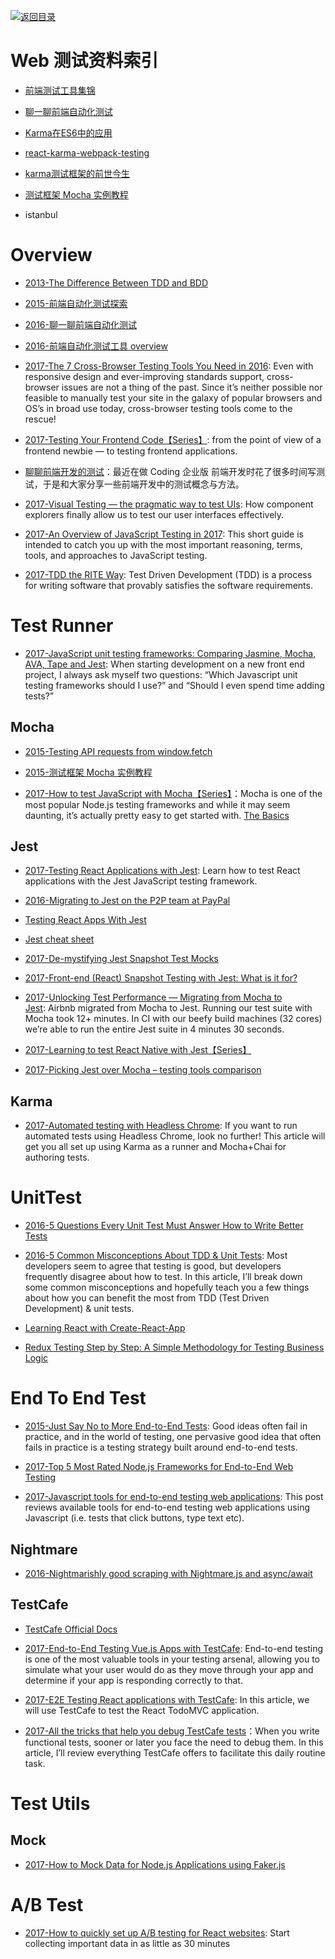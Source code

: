 [![返回目录](https://parg.co/UGo)](https://parg.co/b4z) 
 
 


 


 


 






# Web 测试资料索引




- [前端测试工具集锦](http://qaseven.github.io/2016/05/24/front-end-tools/?hmsr=toutiao.io&utm_medium=toutiao.io&utm_source=toutiao.io)

- [聊一聊前端自动化测试](https://github.com/tmallfe/tmallfe.github.io/issues/37)

- [Karma在ES6中的应用](http://busypeoples.github.io/post/testing-workflow-with-es6/) 

- [react-karma-webpack-testing](https://github.com/justinwoo/react-karma-webpack-testing/)

- [karma测试框架的前世今生](http://taobaofed.org/blog/2016/01/08/karma-origin/)

- [测试框架 Mocha 实例教程](http://www.ruanyifeng.com/blog/2015/12/a-mocha-tutorial-of-examples.html)
- istanbul



# Overview

- [2013-The Difference Between TDD and BDD](http://joshldavis.com/2013/05/27/difference-between-tdd-and-bdd/)

- [2015-前端自动化测试探索](http://fex.baidu.com/blog/2015/07/front-end-test/)


- [2016-聊一聊前端自动化测试](https://segmentfault.com/a/1190000004558796)

- [2016-前端自动化测试工具 overview](http://imweb.io/topic/56895ae54c44bcc56092e40a)

- [2017-The 7 Cross-Browser Testing Tools You Need in 2016](https://www.sitepoint.com/the-7-cross-browser-testing-tools-you-need-in-2016/): Even with responsive design and ever-improving standards support, cross-browser issues are not a thing of the past. Since it’s neither possible nor feasible to manually test your site in the galaxy of popular browsers and OS’s in broad use today, cross-browser testing tools come to the rescue!

- [2017-Testing Your Frontend Code【Series】](http://6me.us/kNdfrD): from the point of view of a frontend newbie — to testing frontend applications.


- [聊聊前端开发的测试](https://blog.coding.net/blog/frontend-testing)：最近在做 Coding 企业版 前端开发时花了很多时间写测试，于是和大家分享一些前端开发中的测试概念与方法。

- [2017-Visual Testing — the pragmatic way to test UIs](https://blog.hichroma.com/visual-testing-the-pragmatic-way-to-test-uis-18c8da617ecf): How component explorers finally allow us to test our user interfaces effectively.

- [2017-An Overview of JavaScript Testing in 2017](https://parg.co/bf3): This short guide is intended to catch you up with the most important reasoning, terms, tools, and approaches to JavaScript testing.

- [2017-TDD the RITE Way](https://medium.com/javascript-scene/tdd-the-rite-way-53c9b46f45e3): Test Driven Development (TDD) is a process for writing software that provably satisfies the software requirements.


# Test Runner



- [2017-JavaScript unit testing frameworks: Comparing Jasmine, Mocha, AVA, Tape and Jest](https://parg.co/bJ5): When starting development on a new front end project, I always ask myself two questions: “Which Javascript unit testing frameworks should I use?” and “Should I even spend time adding tests?”


## Mocha

- [2015-Testing API requests from window.fetch](https://rjzaworski.com/2015/06/testing-api-requests-from-window-fetch) 

- [2015-测试框架 Mocha 实例教程](http://www.ruanyifeng.com/blog/2015/12/a-mocha-tutorial-of-examples.html) 

- [2017-How to test JavaScript with Mocha【Series】](https://parg.co/bL5)：Mocha is one of the most popular Node.js testing frameworks and while it may seem daunting, it’s actually pretty easy to get started with. [The Basics](https://parg.co/bL5)


## Jest

- [2017-Testing React Applications with Jest](https://auth0.com/blog/testing-react-applications-with-jest/): Learn how to test React applications with the Jest JavaScript testing framework.

- [2016-Migrating to Jest on the P2P team at PayPal](http://6me.us/N9Fl)

- [Testing React Apps With Jest](https://facebook.github.io/jest/docs/tutorial-react.html)

- [Jest cheat sheet](http://6me.us/KBnw6N) 

- [2017-De-mystifying Jest Snapshot Test Mocks](https://parg.co/b4i)

- [2017-Front-end (React) Snapshot Testing with Jest: What is it for?](https://parg.co/bRQ) 

- [2017-Unlocking Test Performance — Migrating from Mocha to Jest](https://parg.co/b90): Airbnb migrated from Mocha to Jest. Running our test suite with Mocha took 12+ minutes. In CI with our beefy build machines (32 cores) we’re able to run the entire Jest suite in 4 minutes 30 seconds.

- [2017-Learning to test React Native with Jest【Series】](https://parg.co/be6)

- [2017-Picking Jest over Mocha – testing tools comparison](https://parg.co/bIM)


## Karma

- [2017-Automated testing with Headless Chrome](https://parg.co/beo): If you want to run automated tests using Headless Chrome, look no further! This article will get you all set up using Karma as a runner and Mocha+Chai for authoring tests.


# UnitTest

- [2016-5 Questions Every Unit Test Must Answer How to Write Better Tests](https://parg.co/bh4) 

- [2016-5 Common Misconceptions About TDD & Unit Tests](https://parg.co/b4S): Most developers seem to agree that testing is good, but developers frequently disagree about how to test. In this article, I’ll break down some common misconceptions and hopefully teach you a few things about how you can benefit the most from TDD (Test Driven Development) & unit tests.

- [Learning React with Create-React-App](https://parg.co/bhf) 

- [Redux Testing Step by Step: A Simple Methodology for Testing Business Logic](https://parg.co/b41)


# End To End Test

- [2015-Just Say No to More End-to-End Tests](https://parg.co/bym): Good ideas often fail in practice, and in the world of testing, one pervasive good idea that often fails in practice is a testing strategy built around end-to-end tests.

- [2017-Top 5 Most Rated Node.js Frameworks for End-to-End Web Testing](https://parg.co/bQo)

- [2017-Javascript tools for end-to-end testing web applications](https://mo.github.io/2017/07/20/javascript-e2e-integration-testing.html): This post reviews available tools for end-to-end testing web applications using Javascript (i.e. tests that click buttons, type text etc).




## Nightmare

- [2016-Nightmarishly good scraping with Nightmare.js and async/await](https://parg.co/bQA)


## TestCafe

- [TestCafe Official Docs](https://devexpress.github.io/testcafe/)

- [2017-End-to-End Testing Vue.js Apps with TestCafe](https://alligator.io/vuejs/e2e-testing-testcafe/): End-to-end testing is one of the most valuable tools in your testing arsenal, allowing you to simulate what your user would do as they move through your app and determine if your app is responding correctly to that.

- [2017-E2E Testing React applications with TestCafe](https://parg.co/bhF): In this article, we will use TestCafe to test the React TodoMVC application.

- [2017-All the tricks that help you debug TestCafe tests](https://medium.com/@dikareva1209/all-the-tricks-that-help-you-debug-testcafe-tests-af0418220d)：When you write functional tests, sooner or later you face the need to debug them. In this article, I’ll review everything TestCafe offers to facilitate this daily routine task.


# Test Utils
## Mock

- [2017-How to Mock Data for Node.js Applications using Faker.js](https://hackernoon.com/how-to-mock-data-for-node-js-applications-using-faker-js-b1f4c0e78102)
# A/B Test

- [2017-How to quickly set up A/B testing for React websites](https://parg.co/bvk): Start collecting important data in as little as 30 minutes

 



